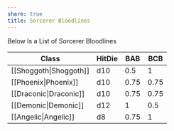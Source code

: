 ```yaml
---
share: true
title: Sorcerer Bloodlines
---
```

Below Is a List of Sorcerer Bloodlines

| Class                  | HitDie | BAB  | BCB  |
| ---------------------- | ------ | ---- | ---- |
| [[Shoggoth\|Shoggoth]] | d10    | 0.5  | 1    |
| [[Phoenix\|Phoenix]]   | d10    | 0.75 | 0.75 |
| [[Draconic\|Draconic]] | d10    | 0.75 | 0.75 |
| [[Demonic\|Demonic]]   | d12    | 1    | 0.5  |
| [[Angelic\|Angelic]]   | d8     | 0.75 | 1    |
